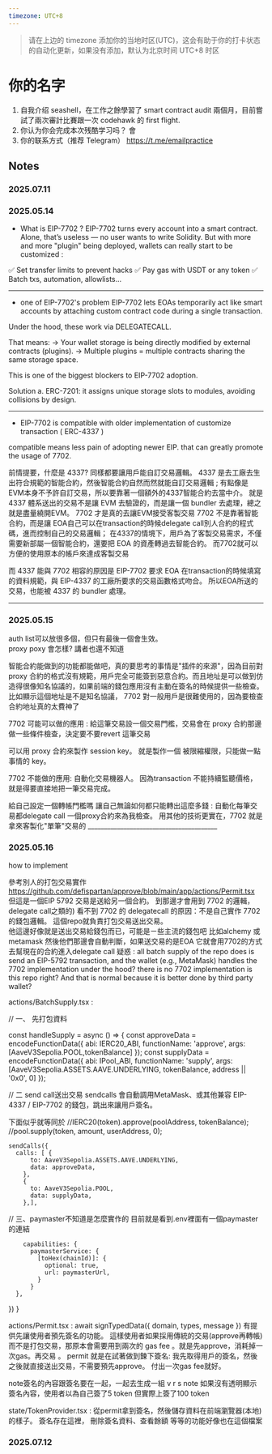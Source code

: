 ```yaml
---
timezone: UTC+8
---
```


> 请在上边的 timezone 添加你的当地时区(UTC)，这会有助于你的打卡状态的自动化更新，如果没有添加，默认为北京时间 UTC+8 时区


# 你的名字

1. 自我介绍   seashell，在工作之餘學習了 smart contract audit 兩個月，目前嘗試了兩次審計比賽跟一次 codehawk 的 first flight.
2. 你认为你会完成本次残酷学习吗？ 會
3. 你的联系方式（推荐 Telegram） https://t.me/emailpractice

## Notes

<!-- Content_START -->

### 2025.07.11

### 2025.05.14

- What is EIP-7702 ?
EIP-7702 turns every account into a smart contract.
Alone, that’s useless — no user wants to write Solidity.
But with more and more "plugin" being deployed, wallets can really start to be customized :

✅ Set transfer limits to prevent hacks
✅ Pay gas with USDT or any token
✅ Batch txs, automation, allowlists...
________________________________________
- one of EIP-7702's problem 
EIP-7702 lets EOAs temporarily act like smart accounts by attaching custom contract code during a single transaction.

Under the hood, these work via DELEGATECALL.

That means: 
→ Your wallet storage is being directly modified by external contracts (plugins). 
→ Multiple plugins = multiple contracts sharing the same storage space.

This is one of the biggest blockers to EIP-7702 adoption.

Solution
 a. ERC-7201: it assigns unique storage slots to modules, avoiding collisions by design.

________________________________________
- EIP-7702 is compatible with older implementation of customize transaction ( ERC-4337 )

compatible means less pain of adopting newer EIP. that can greatly promote the usage of 7702. 

前情提要，什麼是 4337? 
同樣都要讓用戶能自訂交易邏輯。 4337 是去工廠去生出符合規範的智能合約，然後智能合約自然而然就能自訂交易邏輯 ; 有點像是EVM本身不予許自訂交易，所以要靠著一個額外的4337智能合約去當中介。 就是 4337 體系送出的交易不是讓 EVM 去驗證的，而是讓一個 bundler 去處理，總之就是盡量繞開EVM。 7702 才是真的去讓EVM接受客製交易
7702 不是靠著智能合約，而是讓 EOA自己可以在transaction的時候delegate call別人合約的程式碼，進而控制自己的交易邏輯； 
在4337的情境下，用戶為了客製交易需求，不僅需要新部屬一個智能合約，還要把 EOA 的資產轉過去智能合約。 而7702就可以方便的使用原本的帳戶來達成客製交易


而 4337 能與 7702 相容的原因是
EIP-7702 要求 EOA 在transaction的時候填寫的資料規範，與 EIP-4337 的工廠所要求的交易函數格式吻合。 所以EOA所送的交易，也能被 4337 的 bundler 處理。 
________________________________________

### 2025.05.15
auth list可以放很多個，但只有最後一個會生效。  
proxy poxy 會怎樣? 講者也還不知道

智能合約能做到的功能都能做吧，真的要思考的事情是"插件的來源"，因為目前對 proxy 合約的格式沒有規範，用戶完全可能簽到惡意合約。而且地址是可以做到仿造得很像知名協議的，如果前端的錢包應用沒有主動在簽名的時候提供一些檢查。 比如顯示這個地址是不是知名協議， 7702 對一般用戶是很難使用的，因為要檢查合約地址真的太費神了

7702 可能可以做的應用 : 
給這筆交易設一個交易門檻，交易會在 proxy 合約那邊做一些條件檢查，決定要不要revert 這筆交易

可以用 proxy 合約來製作 session key。  就是製作一個 被限縮權限，只能做一點事情的 key。

7702 不能做的應用:
自動化交易機器人。 因為transaction 不能持續監聽價格，就是得要直接地把一筆交易完成。

給自己設定一個轉帳門檻嗎 讓自己無論如何都只能轉出這麼多錢 : 
    自動化每筆交易都delegate call 一個proxy合約來為我檢查。  用其他的技術更實在，7702 就是拿來客製化"單筆"交易的
    ________________________________________
### 2025.05.16
how to implement 

參考別人的打包交易實作 https://github.com/defispartan/approve/blob/main/app/actions/Permit.tsx
但這是一個EIP 5792 交易是送給另一個合約。 到那邊才會用到 7702 的邏輯， delegate call之類的)  看不到 7702 的 delegatecall 的原因：不是自己實作 7702 的錢包邏輯。
這個repo就負責打包交易送出交易。  
他這邊好像就是送出交易給錢包而已，可能是ㄧ些主流的錢包吧 比如alchemy 或 metamask 然後他們那邊會自動判斷，如果送交易的是EOA 它就會用7702的方式去幫現在的合約進入delegate call
疑惑 : all batch supply of the repo does is send an EIP-5792 transaction, and the wallet (e.g., MetaMask) handles the 7702 implementation under the hood?
there is no 7702 implementation is this repo right?  And that is normal because it is better done by third party wallet?  

actions/BatchSupply.tsx :  

  // 一、 先打包資料

 const handleSupply = async () => {
   const approveData = encodeFunctionData({
    abi: IERC20_ABI,
    functionName: 'approve',
    args: [AaveV3Sepolia.POOL,tokenBalance]
  });
  const supplyData = encodeFunctionData({
    abi: IPool_ABI,
    functionName: 'supply',
    args: [AaveV3Sepolia.ASSETS.AAVE.UNDERLYING, tokenBalance, address || '0x0', 0]
  });
  
  // 二 send call送出交易 sendcalls 會自動調用MetaMask、或其他兼容 EIP-4337 / EIP-7702 的錢包，跳出來讓用戶簽名。  
  
  下面似乎就等同於 
  //IERC20(token).approve(poolAddress, tokenBalance);
  //pool.supply(token, amount, userAddress, 0);
  
    sendCalls({
      calls: [ {
          to: AaveV3Sepolia.ASSETS.AAVE.UNDERLYING,
          data: approveData,
        },
        {
          to: AaveV3Sepolia.POOL,
          data: supplyData,
        },],

  // 三、paymaster不知道是怎麼實作的  目前就是看到.env裡面有一個paymaster的連結 
        
        capabilities: {
          paymasterService: {
            [toHex(chainId)]: {
              optional: true,
              url: paymasterUrl,
            }
          }
      },  
  })
  }



  actions/Permit.tsx : await signTypedData({ domain, types, message })    有提供先讓使用者預先簽名的功能。 這樣使用者如果採用傳統的交易(approve再轉帳)而不是打包交易，那原本會需要用到兩次的 gas fee 。就是先approve，消耗掉一次gas。再交易 。  permit 就是在試著做到鍊下簽名: 我先取得用戶的簽名，然後之後就直接送出交易，不需要預先approve。 付出一次gas fee就好。

  note簽名的內容跟簽名要在一起，一起去生成一組 v r s 
  note 如果沒有透明顯示簽名內容，使用者以為自己簽了5 token  但實際上簽了100 token

state/TokenProvider.tsx :  從permit拿到簽名，然後儲存資料在前端瀏覽器(本地)的樣子。 簽名存在這裡，  刪除簽名資料、查看餘額 等等的功能好像也在這個檔案

### 2025.07.12

<!-- Content_END -->
